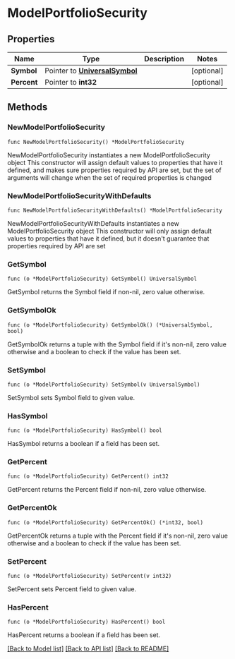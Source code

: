 # ModelPortfolioSecurity

## Properties

Name | Type | Description | Notes
------------ | ------------- | ------------- | -------------
**Symbol** | Pointer to [**UniversalSymbol**](UniversalSymbol.md) |  | [optional] 
**Percent** | Pointer to **int32** |  | [optional] 

## Methods

### NewModelPortfolioSecurity

`func NewModelPortfolioSecurity() *ModelPortfolioSecurity`

NewModelPortfolioSecurity instantiates a new ModelPortfolioSecurity object
This constructor will assign default values to properties that have it defined,
and makes sure properties required by API are set, but the set of arguments
will change when the set of required properties is changed

### NewModelPortfolioSecurityWithDefaults

`func NewModelPortfolioSecurityWithDefaults() *ModelPortfolioSecurity`

NewModelPortfolioSecurityWithDefaults instantiates a new ModelPortfolioSecurity object
This constructor will only assign default values to properties that have it defined,
but it doesn't guarantee that properties required by API are set

### GetSymbol

`func (o *ModelPortfolioSecurity) GetSymbol() UniversalSymbol`

GetSymbol returns the Symbol field if non-nil, zero value otherwise.

### GetSymbolOk

`func (o *ModelPortfolioSecurity) GetSymbolOk() (*UniversalSymbol, bool)`

GetSymbolOk returns a tuple with the Symbol field if it's non-nil, zero value otherwise
and a boolean to check if the value has been set.

### SetSymbol

`func (o *ModelPortfolioSecurity) SetSymbol(v UniversalSymbol)`

SetSymbol sets Symbol field to given value.

### HasSymbol

`func (o *ModelPortfolioSecurity) HasSymbol() bool`

HasSymbol returns a boolean if a field has been set.

### GetPercent

`func (o *ModelPortfolioSecurity) GetPercent() int32`

GetPercent returns the Percent field if non-nil, zero value otherwise.

### GetPercentOk

`func (o *ModelPortfolioSecurity) GetPercentOk() (*int32, bool)`

GetPercentOk returns a tuple with the Percent field if it's non-nil, zero value otherwise
and a boolean to check if the value has been set.

### SetPercent

`func (o *ModelPortfolioSecurity) SetPercent(v int32)`

SetPercent sets Percent field to given value.

### HasPercent

`func (o *ModelPortfolioSecurity) HasPercent() bool`

HasPercent returns a boolean if a field has been set.


[[Back to Model list]](../README.md#documentation-for-models) [[Back to API list]](../README.md#documentation-for-api-endpoints) [[Back to README]](../README.md)


